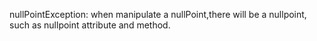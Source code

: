 nullPointException: when manipulate a nullPoint,there will be a nullpoint,
such as nullpoint attribute and method.